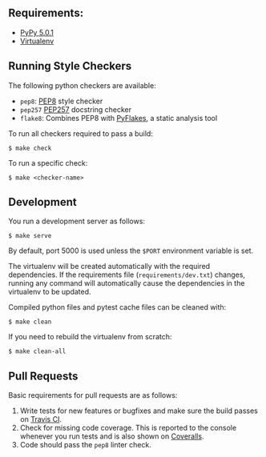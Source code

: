 ## Requirements:
* [PyPy 5.0.1][pypy]
* [Virtualenv][virtualenv]

## Running Style Checkers
The following python checkers are available:

* `pep8`: [PEP8][pep8] style checker
* `pep257` [PEP257][pep257] docstring checker
* `flake8`: Combines PEP8 with [PyFlakes][pyflakes], a static analysis tool

To run all checkers required to pass a build:

    $ make check

To run a specific check:

    $ make <checker-name>

## Development
You run a development server as follows:

    $ make serve

By default, port 5000 is used unless the `$PORT` environment variable is set.

The virtualenv will be created automatically with the required dependencies. If
the requirements file (`requirements/dev.txt`) changes, running any command will
automatically cause the dependencies in the virtualenv to be updated.

Compiled python files and pytest cache files can be cleaned with:

    $ make clean

If you need to rebuild the virtualenv from scratch:

    $ make clean-all

## Pull Requests
Basic requirements for pull requests are as follows:

1. Write tests for new features or bugfixes and make sure the build passes on
   [Travis CI][travis-prs].
2. Check for missing code coverage. This is reported to the console whenever
   you run tests and is also shown on [Coveralls][coveralls-status].
3. Code should pass the `pep8` linter check.

[travis-prs]: https://travis-ci.org/joshfriend/potatosalad/pull_requests
[coveralls-status]: https://coveralls.io/r/joshfriend/potatosalad
[placeharold]: http://placeharold.com/
[placekitten]: https://placekitten.com/
[pypy]: http://pypy.org/download.html
[virtualenv]: http://virtualenv.readthedocs.org/en/latest/virtualenv.html#installation
[pyflakes]: https://pypi.org/project/pyflakes
[pep8]: http://legacy.python.org/dev/peps/pep-0008/
[pep257]: http://legacy.python.org/dev/peps/pep-0257/
